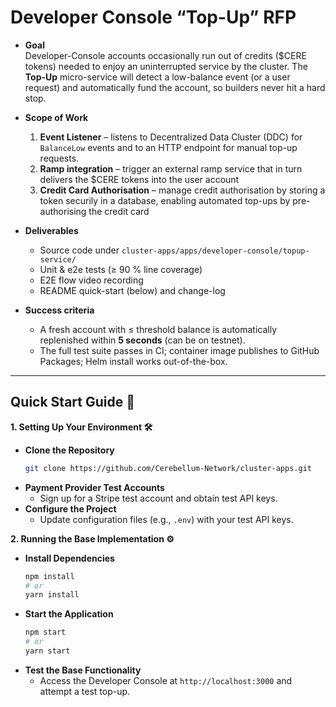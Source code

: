 # Developer Console “Top-Up” RFP

- **Goal**  
  Developer-Console accounts occasionally run out of credits ($CERE tokens) needed to enjoy an uninterrupted service by the cluster. The **Top-Up** micro-service will detect a low-balance event (or a user request) and automatically fund the account, so builders never hit a hard stop.

- **Scope of Work**  
  1. **Event Listener** – listens to Decentralized Data Cluster (DDC) for `BalanceLow` events and to an HTTP endpoint for manual top-up requests.  
  2. **Ramp integration** – trigger an external ramp service that in turn delivers the $CERE tokens into the user account
  3. **Credit Card Authorisation** – manage credit authorisation by storing a token securily in a database, enabling automated top-ups by pre-authorising the credit card 

- **Deliverables**  
  * Source code  under `cluster-apps/apps/developer-console/topup-service/`  
  * Unit & e2e tests (≥ 90 % line coverage)
  * E2E flow video recording 
  * README quick-start (below) and change-log  

- **Success criteria**  
  * A fresh account with ≤ threshold balance is automatically replenished within **5 seconds** (can be on testnet).  
  * The full test suite passes in CI; container image publishes to GitHub Packages; Helm install works out-of-the-box.

---

## Quick Start Guide 🚀

**1. Setting Up Your Environment 🛠️**

- **Clone the Repository**
  ```bash
  git clone https://github.com/Cerebellum-Network/cluster-apps.git
  ```
- **Payment Provider Test Accounts**
  - Sign up for a Stripe test account and obtain test API keys.
- **Configure the Project**
  - Update configuration files (e.g., `.env`) with your test API keys.

**2. Running the Base Implementation ⚙️**

- **Install Dependencies**
  ```bash
  npm install
  # or
  yarn install
  ```
- **Start the Application**
  ```bash
  npm start
  # or
  yarn start
  ```
- **Test the Base Functionality**
  - Access the Developer Console at `http://localhost:3000` and attempt a test top-up.

